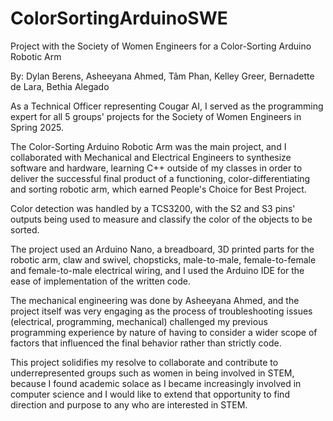 # ColorSortingArduinoSWE
Project with the Society of Women Engineers for a Color-Sorting Arduino Robotic Arm

By: Dylan Berens, Asheeyana Ahmed, Tâm Phan, Kelley Greer, Bernadette de Lara, Bethia Alegado

As a Technical Officer representing Cougar AI, I served as the programming expert for all 5 groups' projects for the Society of Women Engineers in Spring 2025.

The Color-Sorting Arduino Robotic Arm was the main project, and I collaborated with Mechanical and Electrical Engineers to synthesize software and hardware, learning C++ outside of my classes in order to deliver the successful final product of a functioning, color-differentiating and sorting robotic arm, which earned People's Choice for Best Project.

Color detection was handled by a TCS3200, with the S2 and S3 pins' outputs being used to measure and classify the color of the objects to be sorted.

The project used an Arduino Nano, a breadboard, 3D printed parts for the robotic arm, claw and swivel, chopsticks, male-to-male, female-to-female and female-to-male electrical wiring, and I used the Arduino IDE for the ease of implementation of the written code.

The mechanical engineering was done by Asheeyana Ahmed, and the project itself was very engaging as the process of troubleshooting issues (electrical, programming, mechanical) challenged my previous programming experience by nature of having to consider a wider scope of factors that influenced the final behavior rather than strictly code. 

This project solidifies my resolve to collaborate and contribute to underrepresented groups such as women in being involved in STEM, because I found academic solace as I became increasingly involved in computer science and I would like to extend that opportunity to find direction and purpose to any who are interested in STEM.
